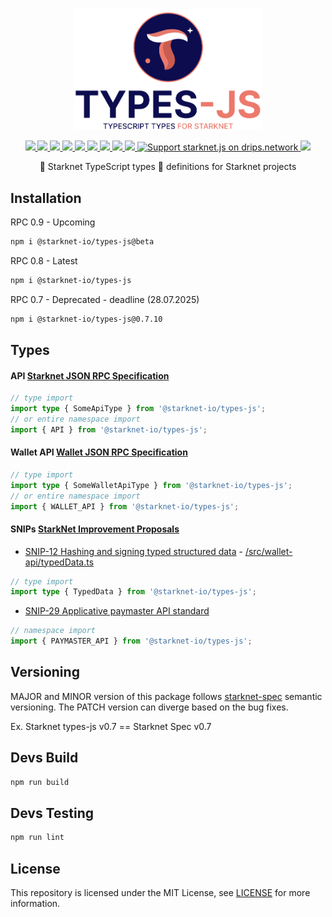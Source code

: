 <p align="center">
  <img width='300' src="https://raw.githubusercontent.com/starknet-io/types-js/9c98311bfdeda3440b0d65d2eaa3c5869ddedcab/types%20js%20logo.png">
</p>
<p align="center">
    <a href="https://github.com/starknet-io/types-js/actions/workflows/publish.yml">
    <img src="https://github.com/starknet-io/types-js/actions/workflows/publish.yml/badge.svg">
  </a>
  <a href="https://www.npmjs.com/package/@starknet-io/types-js">
    <img src='https://img.shields.io/npm/v/%40starknet-io%2Ftypes-js' />
  </a>
  <a href="https://www.npmjs.com/package/@starknet-io/types-js">
    <img src='https://img.shields.io/npm/v/%40starknet-io%2Ftypes-js/beta' />
  </a>
  <a href="https://bundlephobia.com/package/%40starknet-io%2Ftypes-js">
    <img src='https://img.shields.io/bundlephobia/minzip/%40starknet-io%2Ftypes-js?color=success&label=size' />
  </a>
  <a href="https://www.npmjs.com/package/%40starknet-io%2Ftypes-js">
    <img src='https://img.shields.io/npm/dt/%40starknet-io%2Ftypes-js?color=blueviolet' />
  </a>
  <a href="https://github.com/starknet-io/types-js/blob/main/LICENSE/">
    <img src="https://img.shields.io/badge/license-MIT-black">
  </a>
  <a href="https://github.com/starknet-io/%40starknet-io%2Ftypes-js/stargazers">
    <img src='https://img.shields.io/github/stars/starknet-io/types-js?color=yellow' />
  </a>
  <a href="https://starkware.co/">
    <img src="https://img.shields.io/badge/powered_by-StarkWare-navy">
  </a>
  <a href="https://twitter.com/starknetjs">
    <img src="https://img.shields.io/badge/follow_us-Twitter-blue">
  </a>
  <a href="https://www.drips.network/app/projects/github/starknet-io/starknet.js" target="_blank">
    <img src="https://www.drips.network/api/embed/project/https%3A%2F%2Fgithub.com%2Fstarknet-io%2Fstarknet.js/support.png?background=light&style=github&text=project&stat=none" alt="Support starknet.js on drips.network" height="20">
  </a>
  <a href="https://github.com/starknet-io/types-js/issues?q=is%3Aissue+is%3Aopen+label%3A%22help+wanted%22">
    <img src="https://img.shields.io/badge/PRs-welcome-ff69b4.svg?style=flat-square">
  </a>
</p>

<p align="center">
🐺 Starknet TypeScript types 🚀 definitions for Starknet projects
</p>

## Installation

RPC 0.9 - Upcoming

```bash
npm i @starknet-io/types-js@beta
```

RPC 0.8 - Latest

```bash
npm i @starknet-io/types-js
```

RPC 0.7 - Deprecated - deadline (28.07.2025)

```bash
npm i @starknet-io/types-js@0.7.10
```

## Types

#### API [Starknet JSON RPC Specification](https://github.com/starkware-libs/starknet-specs/tree/master/api)

```ts
// type import
import type { SomeApiType } from '@starknet-io/types-js';
// or entire namespace import
import { API } from '@starknet-io/types-js';
```

#### Wallet API [Wallet JSON RPC Specification](https://github.com/starkware-libs/starknet-specs/tree/48e77bf4aaf687388b40b8198e3105401941517a/wallet-api)

```ts
// type import
import type { SomeWalletApiType } from '@starknet-io/types-js';
// or entire namespace import
import { WALLET_API } from '@starknet-io/types-js';
```

#### SNIPs [StarkNet Improvement Proposals](https://github.com/starknet-io/SNIPs/blob/main/SNIPS/snip-1.md)

- [SNIP-12 Hashing and signing typed structured data](https://github.com/starknet-io/SNIPs/blob/main/SNIPS/snip-12.md) - [/src/wallet-api/typedData.ts](https://github.com/starknet-io/types-js/blob/main/src/wallet-api/typedData.ts)
```ts
// type import
import type { TypedData } from '@starknet-io/types-js';
```

- [SNIP-29 Applicative paymaster API standard](https://github.com/starknet-io/SNIPs/blob/main/SNIPS/snip-29.md)
```ts
// namespace import
import { PAYMASTER_API } from '@starknet-io/types-js';
```

## Versioning

MAJOR and MINOR version of this package follows [starknet-spec](https://github.com/starkware-libs/starknet-specs/tags) semantic versioning. The PATCH version can diverge based on the bug fixes.

Ex. Starknet types-js v0.7 == Starknet Spec v0.7

## Devs Build

```bash
npm run build
```

## Devs Testing

```bash
npm run lint
```

## License

This repository is licensed under the MIT License, see [LICENSE](LICENSE) for more information.
